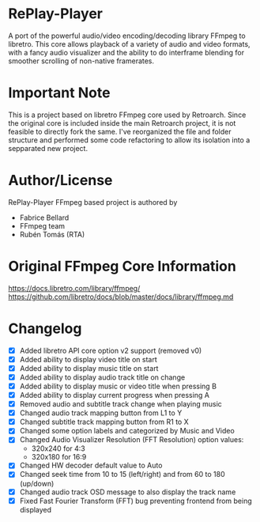 # RePlay-Player

A port of the powerful audio/video encoding/decoding library FFmpeg to libretro. This core allows playback of a variety of audio and video formats, with a fancy audio visualizer and the ability to do interframe blending for smoother scrolling of non-native framerates.

# Important Note

This is a project based on libretro FFmpeg core used by Retroarch. Since the original core is included inside the main Retroarch project, it is not feasible to directly fork the same. I've reorganized the file and folder structure and performed some code refactoring to allow its isolation into a sepparated new project.

# Author/License

RePlay-Player FFmpeg based project is authored by

* Fabrice Bellard
* FFmpeg team
* Rubén Tomás (RTA)

# Original FFmpeg Core Information

https://docs.libretro.com/library/ffmpeg/
https://github.com/libretro/docs/blob/master/docs/library/ffmpeg.md

# Changelog

- [X] Added libretro API core option v2 support (removed v0)
- [X] Added ability to display video title on start
- [X] Added ability to display music title on start
- [X] Added ability to display audio track title on change
- [X] Added ability to display music or video title when pressing B
- [X] Added ability to display current progress when pressing A
- [X] Removed audio and subtitle track change when playing music
- [X] Changed audio track mapping button from L1 to Y
- [X] Changed subtitle track mapping button from R1 to X
- [X] Changed some option labels and categorized by Music and Video
- [X] Changed Audio Visualizer Resolution (FFT Resolution) option values:
    * 320x240 for 4:3
    * 320x180 for 16:9
- [X] Changed HW decoder default value to Auto
- [X] Changed seek time from 10 to 15 (left/right) and from 60 to 180 (up/down)
- [X] Changed audio track OSD message to also display the track name
- [X] Fixed Fast Fourier Transform (FFT) bug preventing frontend from being displayed

<!--
## TODO
 - [ ] FFMPEG FORK
    - Controlar fin de video
    - Aspect ratio PIXEL PERFECT not working (need a new option for controlling in video)
    - Check HW h264 `decoders "ffmpeg -decoders | grep h264` -> h264_v4l2m2m
    
    - [ ] Add M3U support
    - [ ] Use L2/R2 for next/last song/video in m3u
    - [ ] Add option to loop
    - [ ] Add option to set resolution (Native, PAL, NTSC, 240p)
    - [ ] Add suport for aspect ratios (via custom libretro command?)
    - [ ] Remove FFmpeg messages
    - [ ] Fix bug
        [dca @ 0x558a792630] Not a valid DCA frame
        ERROR] [LRCORE] [FFMPEG] Can't decode audio packet: Invalid data found when processing input
-->